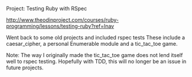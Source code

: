 Project: Testing Ruby with RSpec

http://www.theodinproject.com/courses/ruby-programming/lessons/testing-ruby?ref=lnav

Went back to some old projects and included rspec tests
These include a caesar_cipher, a personal Enumerable module and a tic_tac_toe game.

Note: The way I originally made the tic_tac_toe game does not lend itself well to rspec testing. Hopefully with TDD, this will no longer be an issue in future projects.